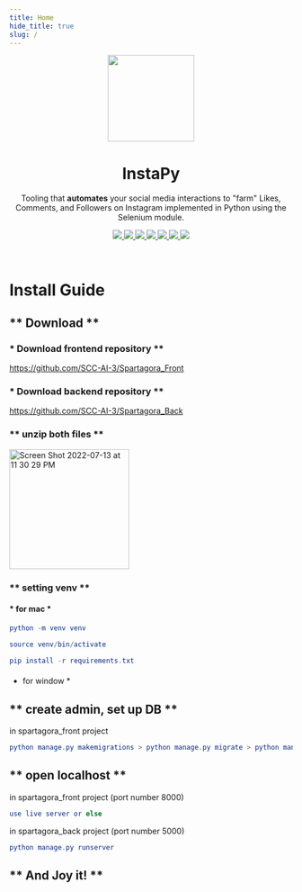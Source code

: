 ```yaml
---
title: Home
hide_title: true
slug: /
---
```


<p align="center">
  <img src="https://i.imgur.com/sJzfZsL.jpg" width="154" />
  <h1 align="center">InstaPy</h1>
  <p align="center">Tooling that <b>automates</b> your social media interactions to "farm" Likes, Comments, and Followers on Instagram implemented in Python using the Selenium module.</p>
  <p align="center">
    <a href="https://github.com/timgrossmann/InstaPy/blob/master/LICENSE">
      <img src="https://img.shields.io/badge/license-GPLv3-blue.svg" />
    </a>
    <a href="https://github.com/SeleniumHQ/selenium">
      <img src="https://img.shields.io/badge/built%20with-Selenium-yellow.svg" />
    </a>
    <a href="https://www.python.org/">
    	<img src="https://img.shields.io/badge/built%20with-Python3-red.svg" />
    </a>
    <a href="https://travis-ci.org/timgrossmann/InstaPy">
      <img src="https://travis-ci.org/timgrossmann/InstaPy.svg?branch=master" />
    </a>
    <a href="https://www.github.com/timgrossmann/InstaPy#backer">
      <img src="https://opencollective.com/instapy/backers/badge.svg" />
    </a>
    <a href="https://www.github.com/timgrossmann/InstaPy#sponsors">
      <img src="https://opencollective.com/instapy/sponsors/badge.svg" />
    </a>  
    <a href="https://discord.gg/FDETsht">
      <img src="https://img.shields.io/discord/510385886869979136.svg" />
    </a>
  </p>
</p>





<br />

# Install Guide



## ** Download **

### * Download frontend repository **
https://github.com/SCC-AI-3/Spartagora_Front

### * Download backend repository **
https://github.com/SCC-AI-3/Spartagora_Back

### ** unzip both files **
<img width="213" alt="Screen Shot 2022-07-13 at 11 30 29 PM" src="https://user-images.githubusercontent.com/104494448/178758959-6a4dfb0f-371c-410f-ab59-95218858fbfd.png">

### ** setting venv **
#### * for mac *
```elm
python -m venv venv
```

```elm
source venv/bin/activate
```

```elm
pip install -r requirements.txt
```

####
* for window * 


## ** create admin, set up DB **

in spartagora_front project
```elm
python manage.py makemigrations > python manage.py migrate > python manage.py createsuperuser
```

## ** open localhost **

in spartagora_front project (port number 8000)
```elm
use live server or else 
```

in spartagora_back project (port number 5000)
```elm
python manage.py runserver
```

## ** And Joy it! **







